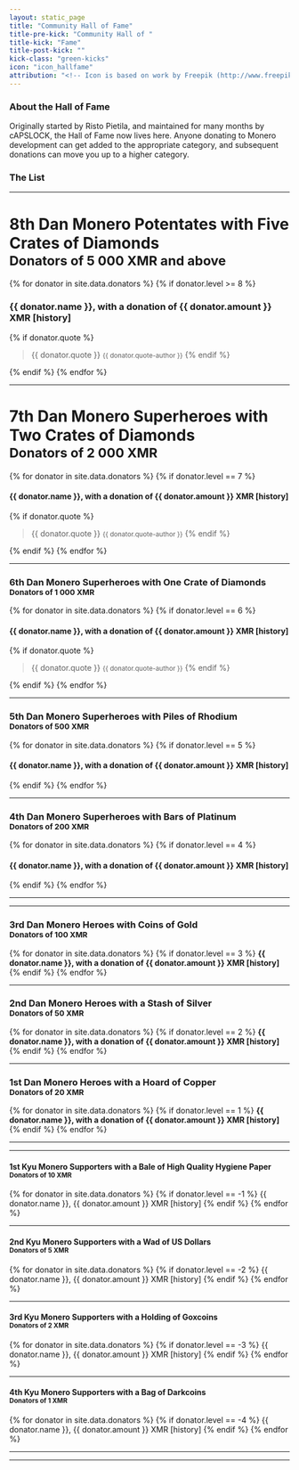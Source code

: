 ```yaml
---
layout: static_page
title: "Community Hall of Fame"
title-pre-kick: "Community Hall of "
title-kick: "Fame"
title-post-kick: ""
kick-class: "green-kicks"
icon: "icon_hallfame"
attribution: "<!-- Icon is based on work by Freepik (http://www.freepik.com) and is licensed under Creative Commons BY 3.0 -->"
---
```


### About the Hall of Fame

Originally started by Risto Pietila, and maintained for many months by cAPSLOCK, the Hall of Fame now lives here. Anyone donating to Monero development can get added to the appropriate category, and subsequent donations can move you up to a higher category.

### The List

<div class="text-center" markdown="1">

---

# 8th Dan Monero Potentates with Five Crates of Diamonds<br><small>Donators of 5 000 XMR and above</small><br><i class="fa fa-diamond"></i> <i class="fa fa-diamond"></i> <i class="fa fa-diamond"></i> <i class="fa fa-diamond"></i> <i class="fa fa-diamond"></i>

{% for donator in site.data.donators %}
{% if donator.level >= 8 %}

### {{ donator.name }}, with a donation of {{ donator.amount }} XMR [<a data-toggle="tooltip" data-placement="top" data-html="true" data-original-title="{% for achievement in donator.history %}{{ achievement }}<br>{% endfor %}">history</a>]

{% if donator.quote %}
> {{ donator.quote }}
> <small>{{ donator.quote-author }}</small>
{% endif %}

{% endif %}
{% endfor %}

---

# 7th Dan Monero Superheroes with Two Crates of Diamonds<br><small>Donators of 2 000 XMR</small><br><i class="fa fa-diamond"></i> <i class="fa fa-diamond"></i>

{% for donator in site.data.donators %}
{% if donator.level == 7 %}

#### {{ donator.name }}, with a donation of {{ donator.amount }} XMR [<a data-toggle="tooltip" data-placement="top" data-html="true" data-original-title="{% for achievement in donator.history %}{{ achievement }}<br>{% endfor %}">history</a>]

{% if donator.quote %}
> {{ donator.quote }}
> <small>{{ donator.quote-author }}</small>
{% endif %}

{% endif %}
{% endfor %}

---

### 6th Dan Monero Superheroes with One Crate of Diamonds<br><small>Donators of 1 000 XMR</small><br><i class="fa fa-diamond"></i>

{% for donator in site.data.donators %}
{% if donator.level == 6 %}

#### {{ donator.name }}, with a donation of {{ donator.amount }} XMR [<a data-toggle="tooltip" data-placement="top" data-html="true" data-original-title="{% for achievement in donator.history %}{{ achievement }}<br>{% endfor %}">history</a>]

{% if donator.quote %}
> {{ donator.quote }}
> <small>{{ donator.quote-author }}</small>
{% endif %}

{% endif %}
{% endfor %}

---

<div class="row" markdown="1">
<div class="col-lg-6 col-md-6" markdown="1">

### 5th Dan Monero Superheroes with Piles of Rhodium<br><small>Donators of 500 XMR</small>

{% for donator in site.data.donators %}
{% if donator.level == 5 %}
#### {{ donator.name }}, with a donation of {{ donator.amount }} XMR [<a data-toggle="tooltip" data-placement="top" data-html="true" data-original-title="{% for achievement in donator.history %}{{ achievement }}<br>{% endfor %}">history</a>]
{% endif %}
{% endfor %}

<hr class="hidden-md hidden-lg">

</div>
<div class="col-lg-6 col-md-6" markdown="1">

### 4th Dan Monero Superheroes with Bars of Platinum<br><small>Donators of 200 XMR</small>

{% for donator in site.data.donators %}
{% if donator.level == 4 %}
#### {{ donator.name }}, with a donation of {{ donator.amount }} XMR [<a data-toggle="tooltip" data-placement="top" data-html="true" data-original-title="{% for achievement in donator.history %}{{ achievement }}<br>{% endfor %}">history</a>]
{% endif %}
{% endfor %}

<hr class="hidden-md hidden-lg">

</div>
</div>

<div class="row hidden-sm">
<hr>
</div>

<div class="row" markdown="1">
<div class="col-lg-4 col-md-4" markdown="1">

### 3rd Dan Monero Heroes with Coins of Gold<br><small>Donators of 100 XMR</small>

{% for donator in site.data.donators %}
{% if donator.level == 3 %}
**{{ donator.name }}, with a donation of {{ donator.amount }} XMR [<a data-toggle="tooltip" data-placement="top" data-html="true" data-original-title="{% for achievement in donator.history %}{{ achievement }}<br>{% endfor %}">history</a>]**
{% endif %}
{% endfor %}

<hr class="hidden-md hidden-lg">

</div>
<div class="col-lg-4 col-md-4" markdown="1">

### 2nd Dan Monero Heroes with a Stash of Silver<br><small>Donators of 50 XMR</small>

{% for donator in site.data.donators %}
{% if donator.level == 2 %}
**{{ donator.name }}, with a donation of {{ donator.amount }} XMR [<a data-toggle="tooltip" data-placement="top" data-html="true" data-original-title="{% for achievement in donator.history %}{{ achievement }}<br>{% endfor %}">history</a>]**
{% endif %}
{% endfor %}

<hr class="hidden-md hidden-lg">

</div>
<div class="col-lg-4 col-md-4" markdown="1">

### 1st Dan Monero Heroes with a Hoard of Copper<br><small>Donators of 20 XMR</small>

{% for donator in site.data.donators %}
{% if donator.level == 1 %}
**{{ donator.name }}, with a donation of {{ donator.amount }} XMR [<a data-toggle="tooltip" data-placement="top" data-html="true" data-original-title="{% for achievement in donator.history %}{{ achievement }}<br>{% endfor %}">history</a>]**
{% endif %}
{% endfor %}

<hr class="hidden-md hidden-lg">

</div>
</div>

<div class="row hidden-sm">
<hr>
</div>

<div class="row" markdown="1">
<div class="col-lg-3 col-md-3" markdown="1">

#### 1st Kyu Monero Supporters with a Bale of High Quality Hygiene Paper<br><small>Donators of 10 XMR</small>

{% for donator in site.data.donators %}
{% if donator.level == -1 %}
{{ donator.name }}, {{ donator.amount }} XMR [<a data-toggle="tooltip" data-placement="top" data-html="true" data-original-title="{% for achievement in donator.history %}{{ achievement }}<br>{% endfor %}">history</a>]
{% endif %}
{% endfor %}

<hr class="hidden-md hidden-lg">

</div>
<div class="col-lg-3 col-md-3" markdown="1">

#### 2nd Kyu Monero Supporters with a Wad of US Dollars<br><small>Donators of 5 XMR</small>

{% for donator in site.data.donators %}
{% if donator.level == -2 %}
{{ donator.name }}, {{ donator.amount }} XMR [<a data-toggle="tooltip" data-placement="top" data-html="true" data-original-title="{% for achievement in donator.history %}{{ achievement }}<br>{% endfor %}">history</a>]
{% endif %}
{% endfor %}

<hr class="hidden-md hidden-lg">

</div>
<div class="col-lg-3 col-md-3" markdown="1">

#### 3rd Kyu Monero Supporters with a Holding of Goxcoins<br><small>Donators of 2 XMR</small>

{% for donator in site.data.donators %}
{% if donator.level == -3 %}
{{ donator.name }}, {{ donator.amount }} XMR [<a data-toggle="tooltip" data-placement="top" data-html="true" data-original-title="{% for achievement in donator.history %}{{ achievement }}<br>{% endfor %}">history</a>]
{% endif %}
{% endfor %}

<hr class="hidden-md hidden-lg">

</div>
<div class="col-lg-3 col-md-3" markdown="1">

#### 4th Kyu Monero Supporters with a Bag of Darkcoins<br><small>Donators of 1 XMR</small>

{% for donator in site.data.donators %}
{% if donator.level == -4 %}
{{ donator.name }}, {{ donator.amount }} XMR [<a data-toggle="tooltip" data-placement="top" data-html="true" data-original-title="{% for achievement in donator.history %}{{ achievement }}<br>{% endfor %}">history</a>]
{% endif %}
{% endfor %}

<hr class="hidden-md hidden-lg">

</div>
</div>

<div class="row hidden-sm">
<hr>
</div>

</div>